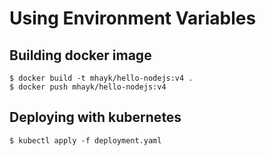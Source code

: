 # Using Environment Variables

## Building docker image
```
$ docker build -t mhayk/hello-nodejs:v4 .
$ docker push mhayk/hello-nodejs:v4
```

## Deploying with kubernetes
```
$ kubectl apply -f deployment.yaml
```